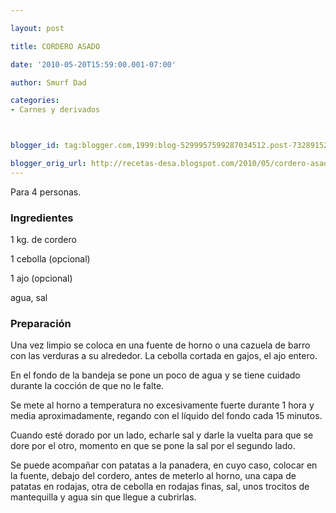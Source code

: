 ```yaml
---

layout: post

title: CORDERO ASADO

date: '2010-05-20T15:59:00.001-07:00'

author: Smurf Dad

categories:
- Carnes y derivados



blogger_id: tag:blogger.com,1999:blog-5299957599287034512.post-7328915275577523570

blogger_orig_url: http://recetas-desa.blogspot.com/2010/05/cordero-asado.html
---
```


Para 4 personas.

<h3>Ingredientes</h3>

1 kg. de cordero

1 cebolla (opcional)

1 ajo (opcional)

agua, sal

<h3>Preparación</h3>

Una vez limpio se coloca en una fuente de horno o una cazuela de barro con las verduras a su alrededor. La cebolla cortada en gajos, el ajo entero.

En el fondo de la bandeja se pone un poco de agua y se tiene cuidado durante la cocción de que no le falte.

Se mete al horno a temperatura no excesivamente fuerte durante 1 hora y media aproximadamente, regando con el líquido del fondo cada 15 minutos.

Cuando esté dorado por un lado, echarle sal y darle la vuelta para que se dore por el otro, momento en que se pone la sal por el segundo lado.

Se puede acompañar con patatas a la panadera, en cuyo caso, colocar en la fuente, debajo del cordero, antes de meterlo al horno, una capa de patatas en rodajas, otra de cebolla en rodajas finas, sal, unos trocitos de mantequilla y agua sin que llegue a cubrirlas.

